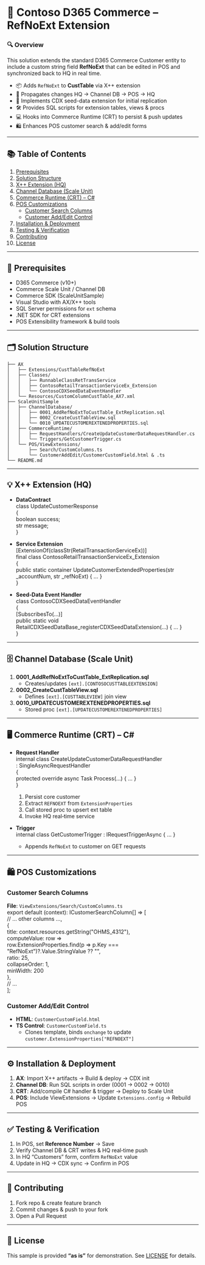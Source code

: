 # 🚀 Contoso D365 Commerce – RefNoExt Extension

### 🔍 Overview
This solution extends the standard D365 Commerce Customer entity to include a custom string field **RefNoExt** that can be edited in POS and synchronized back to HQ in real time.

- 📦 Adds `RefNoExt` to **CustTable** via X++ extension  
- 🔄 Propagates changes HQ → Channel DB → POS → HQ  
- 🌱 Implements CDX seed-data extension for initial replication  
- 🛠️ Provides SQL scripts for extension tables, views & procs  
- 💻 Hooks into Commerce Runtime (CRT) to persist & push updates  
- 🛍️ Enhances POS customer search & add/edit forms  

---

## 📚 Table of Contents
1. [Prerequisites](#-prerequisites)  
2. [Solution Structure](#-solution-structure)  
3. [X++ Extension (HQ)](#-x-extension-hq)  
4. [Channel Database (Scale Unit)](#-channel-database-scale-unit)  
5. [Commerce Runtime (CRT) – C#](#-commerce-runtime-crt--c)  
6. [POS Customizations](#-pos-customizations)  
   - [Customer Search Columns](#customer-search-columns)  
   - [Customer Add/Edit Control](#customer-addedit-control)  
7. [Installation & Deployment](#-installation--deployment)  
8. [Testing & Verification](#-testing--verification)  
9. [Contributing](#-contributing)  
10. [License](#-license)  

---

## 🔧 Prerequisites
- D365 Commerce (v10+)  
- Commerce Scale Unit / Channel DB  
- Commerce SDK (ScaleUnitSample)  
- Visual Studio with AX/X++ tools  
- SQL Server permissions for `ext` schema  
- .NET SDK for CRT extensions  
- POS Extensibility framework & build tools  

---

## 🗂️ Solution Structure
    ├── AX
    │   ├── Extensions/CustTableRefNoExt
    │   ├── Classes/
    │   │   ├── RunnableClassRetTransService
    │   │   ├── ContosoRetailTransactionServiceEx_Extension
    │   │   └── ContosoCDXSeedDataEventHandler
    │   └── Resources/CustomColumnCustTable_AX7.xml
    ├── ScaleUnitSample
    │   ├── ChannelDatabase/
    │   │   ├── 0001_AddRefNoExtToCustTable_ExtReplication.sql
    │   │   ├── 0002_CreateCustTableView.sql
    │   │   └── 0010_UPDATECUSTOMEREXTENEDPROPERTIES.sql
    │   ├── CommerceRuntime/
    │   │   ├── RequestHandlers/CreateUpdateCustomerDataRequestHandler.cs
    │   │   └── Triggers/GetCustomerTrigger.cs
    │   └── POS/ViewExtensions/
    │       ├── Search/CustomColumns.ts
    │       └── CustomerAddEdit/CustomerCustomField.html & .ts
    └── README.md

---

## 💡 X++ Extension (HQ)
- **DataContract**  
    class UpdateCustomerResponse  
    {  
        boolean success;  
        str message;  
    }  

- **Service Extension**  
    [ExtensionOf(classStr(RetailTransactionServiceEx))]  
    final class ContosoRetailTransactionServiceEx_Extension  
    {  
        public static container UpdateCustomerExtendedProperties(str _accountNum, str _refNoExt) { … }  
    }  

- **Seed‑Data Event Handler**  
    class ContosoCDXSeedDataEventHandler  
    {  
        [SubscribesTo(...)]  
        public static void RetailCDXSeedDataBase_registerCDXSeedDataExtension(...) { … }  
    }  

---

## 🗄️ Channel Database (Scale Unit)
1. **0001_AddRefNoExtToCustTable_ExtReplication.sql**  
   - Creates/updates `[ext].[CONTOSOCUSTTABLEEXTENSION]`  
2. **0002_CreateCustTableView.sql**  
   - Defines `[ext].[CUSTTABLEVIEW]` join view  
3. **0010_UPDATECUSTOMEREXTENEDPROPERTIES.sql**  
   - Stored proc `[ext].[UPDATECUSTOMEREXTENEDPROPERTIES]`

---

## 🖥️ Commerce Runtime (CRT) – C#
- **Request Handler**  
    internal class CreateUpdateCustomerDataRequestHandler  
        : SingleAsyncRequestHandler<CreateOrUpdateCustomerDataRequest>  
    {  
        protected override async Task<Response> Process(...) { … }  
    }  

    1. Persist core customer  
    2. Extract `REFNOEXT` from `ExtensionProperties`  
    3. Call stored proc to upsert ext table  
    4. Invoke HQ real‑time service  

- **Trigger**  
    internal class GetCustomerTrigger : IRequestTriggerAsync { … }  
    - Appends `RefNoExt` to customer on GET requests

---

## 🛍️ POS Customizations

### Customer Search Columns
**File**: `ViewExtensions/Search/CustomColumns.ts`  
    export default (context): ICustomerSearchColumn[] => [  
      // … other columns …,  
      {  
        title: context.resources.getString("OHMS_4312"),  
        computeValue: row =>  
          row.ExtensionProperties.find(p => p.Key === "RefNoExt")?.Value.StringValue ?? "",  
        ratio: 25,  
        collapseOrder: 1,  
        minWidth: 200  
      },  
      // …  
    ];

### Customer Add/Edit Control
- **HTML**: `CustomerCustomField.html`  
- **TS Control**: `CustomerCustomField.ts`  
    - Clones template, binds `onchange` to update `customer.ExtensionProperties["REFNOEXT"]`

---

## ⚙️ Installation & Deployment
1. **AX**: Import X++ artifacts → Build & deploy → CDX init  
2. **Channel DB**: Run SQL scripts in order (0001 → 0002 → 0010)  
3. **CRT**: Add/compile C# handler & trigger → Deploy to Scale Unit  
4. **POS**: Include ViewExtensions → Update `Extensions.config` → Rebuild POS

---

## ✅ Testing & Verification
1. In POS, set **Reference Number** → Save  
2. Verify Channel DB & CRT writes & HQ real‑time push  
3. In HQ “Customers” form, confirm `RefNoExt` value  
4. Update in HQ → CDX sync → Confirm in POS

---

## 🤝 Contributing
1. Fork repo & create feature branch  
2. Commit changes & push to your fork  
3. Open a Pull Request

---

## 📜 License
This sample is provided **“as is”** for demonstration. See [LICENSE](LICENSE) for details.
